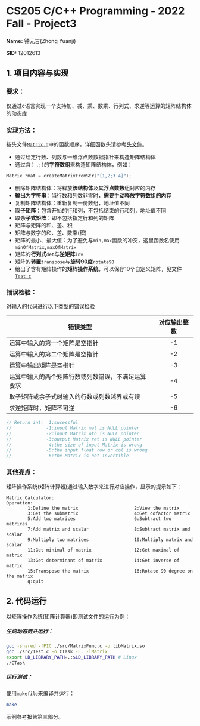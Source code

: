 # CS205 C/C++ Programming - 2022 Fall - Project3

**Name:** 钟元吉(Zhong Yuanji)

**SID:** 12012613

## 1. 项目内容与实现

### 要求：

仅通过c语言实现一个支持加、减、乘、数乘、行列式、求逆等运算的矩阵结构体的动态库

### 实现方法：

按头文件[`Matrix.h`](./inc/Matrix.h)中的函数顺序，详细函数头请参考[头文件](./inc/Matrix.h)。

* 通过给定行数、列数与一维浮点数数据指针来构造矩阵结构体
* 通过含`[ ,;]`的**字符数组**来构造矩阵结构体，例如：

```c
Matrix *mat = createMatrixFromStr("[1,2;3 4]");
```

* 删除矩阵结构体：将释放**该结构体**及其**浮点数数组**对应的内存
* **输出为字符串**：当行数和列数非零时，**需要手动释放字符数组的内存**
* 复制矩阵结构体：重新复制一份数组，地址值不同
* 取**子矩阵**：包含开始的行和列，不包括结束的行和列，地址值不同
* 取**余子式矩阵**：即不包括指定行和列的矩阵
* 矩阵与矩阵的和、差、积
* 矩阵与数字的和、差、数乘(积)
* 矩阵的最小、最大值：为了避免与`min,max`函数的冲突，这里函数名使用`minOfMatrix,maxOfMatrix`
* 矩阵的**行列式**`det`与**逆矩阵**`inv`
* 矩阵的**转置**`transpose`与**旋转90度**`rotate90`
* 给出了含有矩阵操作的**矩阵操作系统**，可以保存10个自定义矩阵，见文件[`Test.c`](./src/Test.c)

### 错误检验：

对输入的代码进行以下类型的错误检验

| 错误类型                                           | 对应输出整数 |
| -------------------------------------------------- | :----------: |
| 运算中输入的第一个矩阵是空指针                     |      -1      |
| 运算中输入的第二个矩阵是空指针                     |      -2      |
| 运算中输出矩阵是空指针                             |      -3      |
| 运算中输入的两个矩阵行数或列数错误，不满足运算要求 |      -4      |
| 取子矩阵或余子式时输入的行数或列数越界或有误       |      -5      |
| 求逆矩阵时，矩阵不可逆                             |      -6      |

```c++
// Return int:  1:sucessful
//             -1:input Matrix mat is NULL pointer
//             -2:input Matrix oth is NULL pointer
//             -3:output Matrix ret is NULL pointer
//             -4:the size of input Matrix is wrong
//             -5:the input float row or col is wrong
//             -6:the Matrix is not invertible
```

### 其他亮点：

矩阵操作系统(矩阵计算器)通过输入数字来进行对应操作，显示的提示如下：

```
Matrix Calculator:
Operation:
        1:Define the matrix                     2:View the matrix
        3:Get the submatrix                     4:Get cofactor matrix
        5:Add two matrices                      6:Subtract two matrices
        7:Add matrix and scalar                 8:Subtract matrix and scalar
        9:Multiply two matrices                 10:Multiply matrix and scalar
        11:Get minimal of matrix                12:Get maximal of matrix
        13:Get determinant of matrix            14:Get inverse of matrix
        15:Transpose the matrix                 16:Rotate 90 degree on the matrix
        q:quit
```



## 2. 代码运行

以矩阵操作系统(矩阵计算器)即测试文件的运行为例：

##### 生成动态链并运行：

```bash
gcc -shared -fPIC ./src/MatrixFunc.c -o libMatrix.so
gcc ./src/Test.c -o CTask -L. -lMatrix
export LD_LIBRARY_PATH=.:$LD_LIBRARY_PATH # Linux
./CTask
```

##### 运行测试：

使用`makefile`来编译并运行：

```bash
make
```

示例参考报告第三部分。

